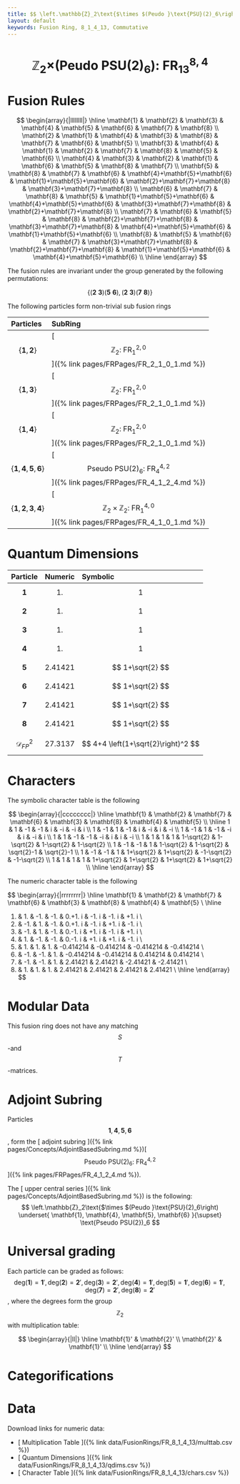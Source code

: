 ```yaml
---
title: $$ \left.\mathbb{Z}_2\text{$\times $(Peudo }\text{PSU}(2)_6\right):\ \text{FR}^{8,4}_{13} $$
layout: default
keywords: Fusion Ring, 8_1_4_13, Commutative
---
```

# $$ \left.\mathbb{Z}_2\text{$\times $(Peudo }\text{PSU}(2)_6\right):\ \text{FR}^{8,4}_{13} $$


# Fusion Rules

$$
\begin{array}{|llllllll|}
\hline
 \mathbf{1} & \mathbf{2} & \mathbf{3} & \mathbf{4} & \mathbf{5} & \mathbf{6} & \mathbf{7} & \mathbf{8} \\
 \mathbf{2} & \mathbf{1} & \mathbf{4} & \mathbf{3} & \mathbf{8} & \mathbf{7} & \mathbf{6} & \mathbf{5} \\
 \mathbf{3} & \mathbf{4} & \mathbf{1} & \mathbf{2} & \mathbf{7} & \mathbf{8} & \mathbf{5} & \mathbf{6} \\
 \mathbf{4} & \mathbf{3} & \mathbf{2} & \mathbf{1} & \mathbf{6} & \mathbf{5} & \mathbf{8} & \mathbf{7} \\
 \mathbf{5} & \mathbf{8} & \mathbf{7} & \mathbf{6} & \mathbf{4}+\mathbf{5}+\mathbf{6} & \mathbf{1}+\mathbf{5}+\mathbf{6} & \mathbf{2}+\mathbf{7}+\mathbf{8} & \mathbf{3}+\mathbf{7}+\mathbf{8} \\
 \mathbf{6} & \mathbf{7} & \mathbf{8} & \mathbf{5} & \mathbf{1}+\mathbf{5}+\mathbf{6} & \mathbf{4}+\mathbf{5}+\mathbf{6} & \mathbf{3}+\mathbf{7}+\mathbf{8} & \mathbf{2}+\mathbf{7}+\mathbf{8} \\
 \mathbf{7} & \mathbf{6} & \mathbf{5} & \mathbf{8} & \mathbf{2}+\mathbf{7}+\mathbf{8} & \mathbf{3}+\mathbf{7}+\mathbf{8} & \mathbf{4}+\mathbf{5}+\mathbf{6} & \mathbf{1}+\mathbf{5}+\mathbf{6} \\
 \mathbf{8} & \mathbf{5} & \mathbf{6} & \mathbf{7} & \mathbf{3}+\mathbf{7}+\mathbf{8} & \mathbf{2}+\mathbf{7}+\mathbf{8} & \mathbf{1}+\mathbf{5}+\mathbf{6} & \mathbf{4}+\mathbf{5}+\mathbf{6} \\
\hline
\end{array}
$$


The fusion rules are invariant under the group generated by the following permutations:

$$ \{(\mathbf{2} \  \mathbf{3}) (\mathbf{5} \  \mathbf{6}), (\mathbf{2} \  \mathbf{3}) (\mathbf{7} \  \mathbf{8})\} $$


The following particles form non-trivial sub fusion rings

| Particles | SubRing |
| :------ | :------ |
| $$ \{\mathbf{1},\mathbf{2}\} $$ | [ $$ \mathbb{Z}_2:\ \text{FR}^{2,0}_{1} $$ ]({% link pages/FRPages/FR_2_1_0_1.md %}) |
| $$ \{\mathbf{1},\mathbf{3}\} $$ | [ $$ \mathbb{Z}_2:\ \text{FR}^{2,0}_{1} $$ ]({% link pages/FRPages/FR_2_1_0_1.md %}) |
| $$ \{\mathbf{1},\mathbf{4}\} $$ | [ $$ \mathbb{Z}_2:\ \text{FR}^{2,0}_{1} $$ ]({% link pages/FRPages/FR_2_1_0_1.md %}) |
| $$ \{\mathbf{1},\mathbf{4},\mathbf{5},\mathbf{6}\} $$ | [ $$ \text{Pseudo PSU(2})_6:\ \text{FR}^{4,2}_{4} $$ ]({% link pages/FRPages/FR_4_1_2_4.md %}) |
| $$ \{\mathbf{1},\mathbf{2},\mathbf{3},\mathbf{4}\} $$ | [ $$ \mathbb{Z}_2\times \mathbb{Z}_2:\ \text{FR}^{4,0}_{1} $$ ]({% link pages/FRPages/FR_4_1_0_1.md %}) |

# Quantum Dimensions

| Particle | Numeric | Symbolic |
| :------ | :------ | :------ |
| $$ \mathbf{1} $$ | $$ 1. $$ | $$ 1 $$ |
| $$ \mathbf{2} $$ | $$ 1. $$ | $$ 1 $$ |
| $$ \mathbf{3} $$ | $$ 1. $$ | $$ 1 $$ |
| $$ \mathbf{4} $$ | $$ 1. $$ | $$ 1 $$ |
| $$ \mathbf{5} $$ | $$ 2.41421 $$ | $$ 1+\sqrt{2} $$ |
| $$ \mathbf{6} $$ | $$ 2.41421 $$ | $$ 1+\sqrt{2} $$ |
| $$ \mathbf{7} $$ | $$ 2.41421 $$ | $$ 1+\sqrt{2} $$ |
| $$ \mathbf{8} $$ | $$ 2.41421 $$ | $$ 1+\sqrt{2} $$ |
| $$ \mathcal{D}_{FP}^2 $$ | $$ 27.3137 $$ | $$ 4+4 \left(1+\sqrt{2}\right)^2 $$ |

# Characters

The symbolic character table is the following

$$
\begin{array}{|cccccccc|}
\hline
 \mathbf{1} & \mathbf{2} & \mathbf{7} & \mathbf{6} & \mathbf{3} & \mathbf{8} & \mathbf{4} & \mathbf{5} \\
\hline
 1 & 1 & -1 & -1 & i & -i & -i & i \\
 1 & -1 & 1 & -1 & i & -i & i & -i \\
 1 & -1 & 1 & -1 & -i & i & -i & i \\
 1 & 1 & -1 & -1 & -i & i & i & -i \\
 1 & 1 & 1 & 1 & 1-\sqrt{2} & 1-\sqrt{2} & 1-\sqrt{2} & 1-\sqrt{2} \\
 1 & -1 & -1 & 1 & 1-\sqrt{2} & 1-\sqrt{2} & \sqrt{2}-1 & \sqrt{2}-1 \\
 1 & -1 & -1 & 1 & 1+\sqrt{2} & 1+\sqrt{2} & -1-\sqrt{2} & -1-\sqrt{2} \\
 1 & 1 & 1 & 1 & 1+\sqrt{2} & 1+\sqrt{2} & 1+\sqrt{2} & 1+\sqrt{2} \\
\hline
\end{array}
$$

The numeric character table is the following

$$
\begin{array}{|rrrrrrrr|}
\hline
 \mathbf{1} & \mathbf{2} & \mathbf{7} & \mathbf{6} & \mathbf{3} & \mathbf{8} & \mathbf{4} & \mathbf{5} \\
\hline
 1. & 1. & -1. & -1. & 0.+1. i &  -1. i & -1. i &  +1. i \\
 1. & -1. & 1. & -1. & 0.+1. i &  -1. i & +1. i &  -1. i \\
 1. & -1. & 1. & -1. & 0.-1. i &  +1. i & -1. i &  +1. i \\
 1. & 1. & -1. & -1. & 0.-1. i &  +1. i & +1. i &  -1. i \\
 1. & 1. & 1. & 1. & -0.414214 & -0.414214 & -0.414214 & -0.414214 \\
 1. & -1. & -1. & 1. & -0.414214 & -0.414214 & 0.414214 & 0.414214 \\
 1. & -1. & -1. & 1. & 2.41421 & 2.41421 & -2.41421 & -2.41421 \\
 1. & 1. & 1. & 1. & 2.41421 & 2.41421 & 2.41421 & 2.41421 \\
\hline
\end{array}
$$

# Modular Data

This fusion ring does not have any matching $$ S $$-and $$ T $$-matrices.

# Adjoint Subring

Particles $$ \mathbf{1}, \mathbf{4}, \mathbf{5}, \mathbf{6} $$, form the [ adjoint subring ]({% link pages/Concepts/AdjointBasedSubring.md %})[ $$ \text{Pseudo PSU(2})_6:\ \text{FR}^{4,2}_{4} $$ ]({% link pages/FRPages/FR_4_1_2_4.md %}).

The [ upper central series ]({% link pages/Concepts/AdjointBasedSubring.md %}) is the following:
$$
\left.\mathbb{Z}_2\text{$\times $(Peudo }\text{PSU}(2)_6\right) \underset{ \mathbf{1}, \mathbf{4}, \mathbf{5}, \mathbf{6} }{\supset}  \text{Pseudo PSU(2})_6
$$

# Universal grading

Each particle can be graded as follows: $$ \text{deg}(\mathbf{1}) = \mathbf{1}', \text{deg}(\mathbf{2}) = \mathbf{2}', \text{deg}(\mathbf{3}) = \mathbf{2}', \text{deg}(\mathbf{4}) = \mathbf{1}', \text{deg}(\mathbf{5}) = \mathbf{1}', \text{deg}(\mathbf{6}) = \mathbf{1}', \text{deg}(\mathbf{7}) = \mathbf{2}', \text{deg}(\mathbf{8}) = \mathbf{2}' $$, where the degrees form the group $$ \mathbb{Z}_2 $$ with multiplication table:

$$
\begin{array}{|ll|}
\hline
 \mathbf{1}' & \mathbf{2}' \\
 \mathbf{2}' & \mathbf{1}' \\
\hline
\end{array}
$$

# Categorifications



# Data

Download links for numeric data:

* [ Multiplication Table ]({% link data/FusionRings/FR_8_1_4_13/multtab.csv %})
* [ Quantum Dimensions ]({% link data/FusionRings/FR_8_1_4_13/qdims.csv %})
* [ Character Table ]({% link data/FusionRings/FR_8_1_4_13/chars.csv %})
